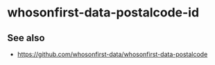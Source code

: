 # whosonfirst-data-postalcode-id

## See also

* https://github.com/whosonfirst-data/whosonfirst-data-postalcode
